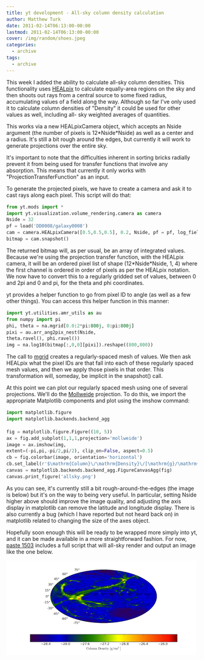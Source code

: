 ```yaml
---
title: yt development - All-sky column density calculation
author: Matthew Turk
date: 2011-02-14T06:13:00-00:00
lastmod: 2011-02-14T06:13:00-00:00
cover: /img/random/shoes.jpeg
categories:
  - archive
tags:
  - archive
---
```

This week I added the ability to calculate all-sky column densities.
This functionality uses [HEALpix](http://healpix.jpl.nasa.gov/) to
calculate equally-area regions on the sky and then shoots out rays from
a central source to some fixed radius, accumulating values of a field
along the way. Although so far I've only used it to calculate column
densities of "Density" it could be used for other values as well,
including all- sky weighted averages of quantities.

This works via a new HEALpixCamera object, which accepts an Nside
argument (the number of pixels is 12\*Nside\*Nside) as well as a center
and a radius. It's still a bit rough around the edges, but currently it
will work to generate projections over the entire sky.

It's important to note that the difficulties inherent in sorting bricks
radially prevent it from being used for transfer functions that involve
any absorption. This means that currently it only works with
"ProjectionTransferFunction" as an input.

To generate the projected pixels, we have to create a camera and ask it
to cast rays along each pixel. This script will do that:

``` python
from yt.mods import *
import yt.visualization.volume_rendering.camera as camera
Nside = 32
pf = load('DD0008/galaxy0008')
cam = camera.HEALpixCamera([0.5,0.5,0.5], 0.2, Nside, pf = pf, log_fields = [False])
bitmap = cam.snapshot()
```

The returned bitmap will, as per usual, be an array of integrated
values. Because we're using the projection transfer function, with the
HEALpix camera, it will be an ordered pixel list of shape
(12\*Nside\*Nside, 1, 4) where the first channel is ordered in order of
pixels as per the HEALpix notation. We now have to convert this to a
regularly gridded set of values, between 0 and 2pi and 0 and pi, for the
theta and phi coordinates.

yt provides a helper function to go from pixel ID to angle (as well as a
few other things). You can access this helper function in this manner:

``` python
import yt.utilities.amr_utils as au
from numpy import pi
phi, theta = na.mgrid[0.0:2*pi:800j, 0:pi:800j]
pixi = au.arr_ang2pix_nest(Nside,
theta.ravel(), phi.ravel())
img = na.log10(bitmap[:,0,0][pixi]).reshape((800,800))
```

The call to
[mgrid](http://docs.scipy.org/doc/numpy/reference/generated/numpy.mgrid.html)
creates a regularly-spaced mesh of values. We then ask HEALpix what the
pixel IDs are that fall into each of these regularly spaced mesh values,
and then we apply those pixels in that order. This transformation will,
someday, be implicit in the snapshot() call.

At this point we can plot our regularly spaced mesh using one of several
projections. We'll do the
[Mollweide](http://en.wikipedia.org/wiki/Mollweide_projection)
projection. To do this, we import the appropriate Matplotlib components
and plot using the imshow command:

``` python
import matplotlib.figure
import matplotlib.backends.backend_agg

fig = matplotlib.figure.Figure((10, 5))
ax = fig.add_subplot(1,1,1,projection='mollweide')
image = ax.imshow(img,
extent=(-pi,pi,-pi/2,pi/2), clip_on=False, aspect=0.5)
cb = fig.colorbar(image, orientation='horizontal')
cb.set_label(r'$\mathrm{Column}\/\mathrm{Density}\/[\mathrm{g}/\mathrm{cm}^2]$')
canvas = matplotlib.backends.backend_agg.FigureCanvasAgg(fig)
canvas.print_figure('allsky.png')
```

As you can see, it's currently still a bit rough-around-the-edges (the
image is below) but it's on the way to being very useful. In particular,
setting Nside higher above should improve the image quality, and
adjusting the axis display in matplotlib can remove the latitude and
longitude display. There is also currently a bug (which I have reported
but not heard back on) in matplotlib related to changing the size of the
axes object.

Hopefully soon enough this will be ready to be wrapped more simply into
yt, and it can be made available in a more straightforward fashion. For
now, [paste 1503](http://paste.enzotools.org/show/1503) includes a full
script that will all-sky render and output an image like the one below.

![image](/img/allsky.png)
